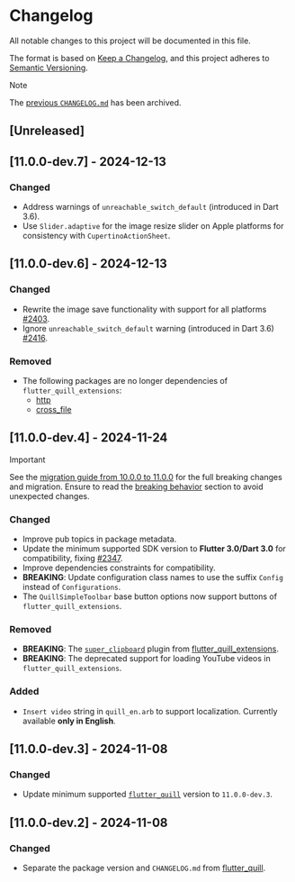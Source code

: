 # Changelog

All notable changes to this project will be documented in this file.

The format is based on [Keep a Changelog](https://keepachangelog.com/en/1.1.0/),
and this project adheres to [Semantic Versioning](https://semver.org/spec/v2.0.0.html).

> [!NOTE]
> The [previous `CHANGELOG.md`](https://github.com/singerdmx/flutter-quill/blob/master/doc/OLD_CHANGELOG.md) has been archived.

## [Unreleased]

## [11.0.0-dev.7] - 2024-12-13

### Changed

- Address warnings of `unreachable_switch_default` (introduced in Dart 3.6).
- Use `Slider.adaptive` for the image resize slider on Apple platforms for consistency with `CupertinoActionSheet`.

## [11.0.0-dev.6] - 2024-12-13

### Changed

- Rewrite the image save functionality with support for all platforms [#2403](https://github.com/singerdmx/flutter-quill/pull/2403).
- Ignore `unreachable_switch_default` warning (introduced in Dart 3.6) [#2416](https://github.com/singerdmx/flutter-quill/pull/2416).

### Removed

- The following packages are no longer dependencies of `flutter_quill_extensions`:
  * [http](https://pub.dev/packages/http)
  * [cross_file](https://pub.dev/packages/cross_file)

## [11.0.0-dev.4] - 2024-11-24

> [!IMPORTANT]
> See the [migration guide from 10.0.0 to 11.0.0](https://github.com/singerdmx/flutter-quill/blob/master/doc/migration/10_to_11.md) for the full breaking changes and migration. Ensure to read the [breaking behavior](https://github.com/singerdmx/flutter-quill/blob/master/doc/migration/10_to_11.md#-breaking-behavior) section to avoid unexpected changes.

### Changed

- Improve pub topics in package metadata.
- Update the minimum supported SDK version to **Flutter 3.0/Dart 3.0** for compatibility, fixing [#2347](https://github.com/singerdmx/flutter-quill/issues/2347).
- Improve dependencies constraints for compatibility.
- **BREAKING**: Update configuration class names to use the suffix `Config` instead of `Configurations`.
- The `QuillSimpleToolbar` base button options now support buttons of `flutter_quill_extensions`.

### Removed

- **BREAKING**: The [`super_clipboard`](https://pub.dev/packages/super_clipboard) plugin from [flutter_quill_extensions](https://pub.dev/packages/flutter_quill_extensions).
- **BREAKING**: The deprecated support for loading YouTube videos in `flutter_quill_extensions`.

### Added

- `Insert video` string in `quill_en.arb` to support localization. Currently available **only in English**.

## [11.0.0-dev.3] - 2024-11-08

### Changed

- Update minimum supported [`flutter_quill`](https://pub.dev/packages/flutter_quill) version to `11.0.0-dev.3`.

## [11.0.0-dev.2] - 2024-11-08

### Changed

- Separate the package version and `CHANGELOG.md` from [flutter_quill](https://pub.dev/packages/flutter_quill).
